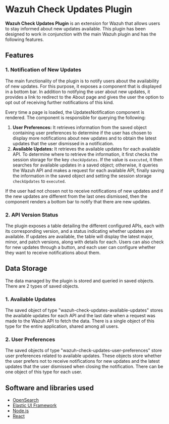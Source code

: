 # Wazuh Check Updates Plugin

**Wazuh Check Updates Plugin** is an extension for Wazuh that allows users to stay informed about new updates available. This plugin has been designed to work in conjunction with the main Wazuh plugin and has the following features.

## Features

### 1. Notification of New Updates

The main functionality of the plugin is to notify users about the availability of new updates. For this purpose, it exposes a component that is displayed in a bottom bar. In addition to notifying the user about new updates, it provides a link to redirect to the About page and gives the user the option to opt out of receiving further notifications of this kind.

Every time a page is loaded, the UpdatesNotification component is rendered. The component is responsible for querying the following:

1. **User Preferences:** It retrieves information from the saved object containing user preferences to determine if the user has chosen to display more notifications about new updates and to obtain the latest updates that the user dismissed in a notification.
2. **Available Updates:** It retrieves the available updates for each available API. To determine where to retrieve the information, it first checks the session storage for the key `checkUpdates`. If the value is `executed`, it then searches for available updates in a saved object; otherwise, it queries the Wazuh API and makes a request for each available API, finally saving the information in the saved object and setting the session storage `checkUpdates` to `executed`.

If the user had not chosen not to receive notifications of new updates and if the new updates are different from the last ones dismissed, then the component renders a bottom bar to notify that there are new updates.

### 2. API Version Status

The plugin exposes a table detailing the different configured APIs, each with its corresponding version, and a status indicating whether updates are available. If updates are available, the table will display the latest major, minor, and patch versions, along with details for each. Users can also check for new updates through a button, and each user can configure whether they want to receive notifications about them.

## Data Storage

The data managed by the plugin is stored and queried in saved objects. There are 2 types of saved objects.

### 1. Available Updates

The saved object of type "wazuh-check-updates-available-updates" stores the available updates for each API and the last date when a request was made to the Wazuh API to fetch the data. There is a single object of this type for the entire application, shared among all users.

### 2. User Preferences

The saved objects of type "wazuh-check-updates-user-preferences" store user preferences related to available updates. These objects store whether the user prefers not to receive notifications for new updates and the latest updates that the user dismissed when closing the notification. There can be one object of this type for each user.

## Software and libraries used

- [OpenSearch](https://opensearch.org/)
- [Elastic UI Framework](https://eui.elastic.co/)
- [Node.js](https://nodejs.org)
- [React](https://reactjs.org)
